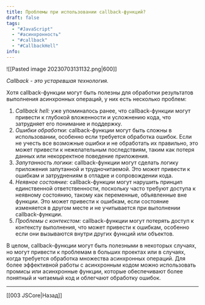 ```yaml
---
title: Проблемы при использовании callback-функций?
draft: false
tags:
  - "#JavaScript"
  - "#асинхронность"
  - "#callback"
  - "#CallbackHell"
info:
---
```

![[Pasted image 20230703131132.png|600]]

_Callback - это устаревшая технология._

Хотя callback-функции могут быть полезны для обработки результатов выполнения асинхронных операций, у них есть несколько проблем:

1. _Callback hell:_ уже упоминалось ранее, что callback-функции могут привести к глубокой вложенности и усложнению кода, что затрудняет его понимание и поддержку.
2. _Ошибки обработки:_ callback-функции могут быть сложны в использовании, особенно если требуется обработка ошибок. Если не учесть все возможные ошибки и не обработать их правильно, это может привести к нежелательным последствиям, таким как потеря данных или некорректное поведение приложения.
3. _Запутанность логики:_ callback-функции могут сделать логику приложения запутанной и трудночитаемой. Это может привести к ошибкам и затруднениям в отладке и сопровождении кода.
4. _Неявное состояние:_ callback-функции могут нарушить принцип единственной ответственности, поскольку часто требуют доступа к неявному состоянию, такому как переменные, объявленные вне функции. Это может привести к ошибкам, если состояние изменяется в другом месте и не учитывается при выполнении callback-функции.
5. _Проблемы с контекстом:_ callback-функции могут потерять доступ к контексту выполнения, что может привести к ошибкам, особенно если они вызываются внутри других функций или объектов.

В целом, callback-функции могут быть полезными в некоторых случаях, но могут привести к проблемам в больших проектах или в случаях, когда требуется обработка множества асинхронных операций. Для более эффективной работы с асинхронным кодом можно использовать промисы или асинхронные функции, которые обеспечивают более понятный и читаемый код и облегчают обработку ошибок.

---

[[003 JSCore|Назад]]